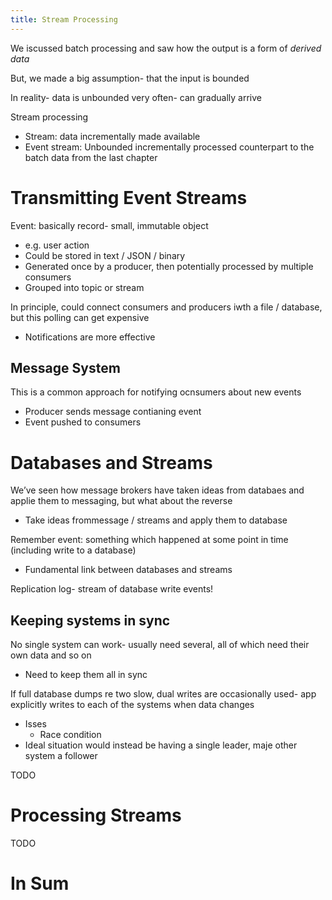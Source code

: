 ```yaml
---
title: Stream Processing
---
```

We iscussed batch processing and saw how the output is a form of *derived data*

But, we made a big assumption- that the input is bounded

In reality- data is unbounded very often- can gradually arrive

Stream processing
- Stream: data incrementally made available
- Event stream: Unbounded incrementally processed counterpart to the batch data from the last chapter

# Transmitting Event Streams
Event: basically record- small, immutable object
- e.g. user action
- Could be stored in text / JSON / binary
- Generated once by a producer, then potentially processed by multiple consumers
- Grouped into topic or stream

In principle, could connect consumers and producers iwth a file / database, but this polling can get expensive 
- Notifications are more effective

## Message System
This is a common approach for notifying ocnsumers about new events
- Producer sends message contianing event
- Event pushed to consumers





# Databases and Streams

We’ve seen how message brokers have taken ideas from databaes and applie them to messaging, but what about the reverse
- Take ideas frommessage / streams and apply them to database

Remember event: something which happened at some point in time (including write to a database)
- Fundamental link between databases and streams

Replication log- stream of database write events!

## Keeping systems in sync

No single system can work- usually need several, all of which need their own data and so on
- Need to keep them all in sync

If full database dumps re two slow, dual writes are occasionally used- app explicitly writes to each of the systems when data changes
- Isses
	- Race condition
- Ideal situation would instead be having a single leader, maje other system a follower


TODO

# Processing Streams
TODO

# In Sum
